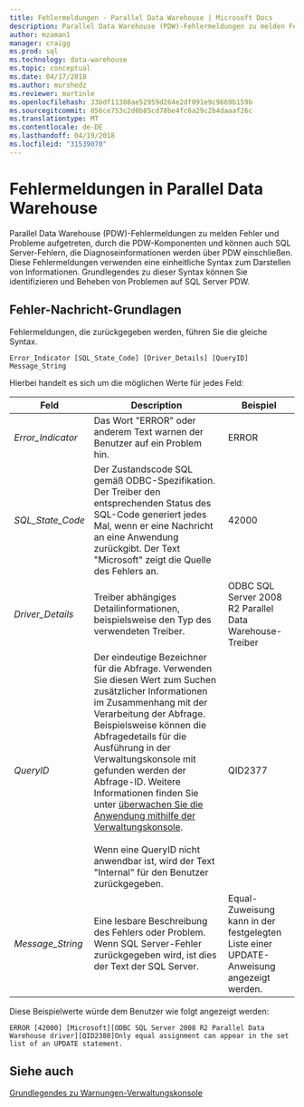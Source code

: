 ```yaml
---
title: Fehlermeldungen - Parallel Data Warehouse | Microsoft Docs
description: Parallel Data Warehouse (PDW)-Fehlermeldungen zu melden Fehler und Probleme aufgetreten, durch die PDW-Komponenten und können auch SQL Server-Fehlern, die Diagnoseinformationen werden über PDW einschließen. Diese Fehlermeldungen verwenden eine einheitliche Syntax zum Darstellen von Informationen. Grundlegendes zu dieser Syntax können Sie Probleme identifizieren und beheben.
author: mzaman1
manager: craigg
ms.prod: sql
ms.technology: data-warehouse
ms.topic: conceptual
ms.date: 04/17/2018
ms.author: murshedz
ms.reviewer: martinle
ms.openlocfilehash: 33bdf11388ae52959d264e2df091e9c9669b159b
ms.sourcegitcommit: 056ce753c2d6b85cd78be4fc6a29c2b4daaaf26c
ms.translationtype: MT
ms.contentlocale: de-DE
ms.lasthandoff: 04/19/2018
ms.locfileid: "31539070"
---
```

# <a name="error-messages-in-parallel-data-warehouse"></a>Fehlermeldungen in Parallel Data Warehouse

Parallel Data Warehouse (PDW)-Fehlermeldungen zu melden Fehler und Probleme aufgetreten, durch die PDW-Komponenten und können auch SQL Server-Fehlern, die Diagnoseinformationen werden über PDW einschließen. Diese Fehlermeldungen verwenden eine einheitliche Syntax zum Darstellen von Informationen. Grundlegendes zu dieser Syntax können Sie identifizieren und Beheben von Problemen auf SQL Server PDW.  
  
## <a name="Basics"></a>Fehler-Nachricht-Grundlagen  
Fehlermeldungen, die zurückgegeben werden, führen Sie die gleiche Syntax.  
  
`Error_Indicator [SQL_State_Code] [Driver_Details] [QueryID] Message_String`  
  
Hierbei handelt es sich um die möglichen Werte für jedes Feld:  
  
|Feld|Description|Beispiel|  
|---------|---------------|-----------|  
|*Error_Indicator*|Das Wort "ERROR" oder anderem Text warnen der Benutzer auf ein Problem hin.|ERROR|  
|*SQL_State_Code*|Der Zustandscode SQL gemäß ODBC-Spezifikation. Der Treiber den entsprechenden Status des SQL-Code generiert jedes Mal, wenn er eine Nachricht an eine Anwendung zurückgibt. Der Text "Microsoft" zeigt die Quelle des Fehlers an.|42000|  
|*Driver_Details*|Treiber abhängiges Detailinformationen, beispielsweise den Typ des verwendeten Treiber.|ODBC SQL Server 2008 R2 Parallel Data Warehouse-Treiber|  
|*QueryID*|Der eindeutige Bezeichner für die Abfrage. Verwenden Sie diesen Wert zum Suchen zusätzlicher Informationen im Zusammenhang mit der Verarbeitung der Abfrage. Beispielsweise können die Abfragedetails für die Ausführung in der Verwaltungskonsole mit gefunden werden der Abfrage-ID. Weitere Informationen finden Sie unter [überwachen Sie die Anwendung mithilfe der Verwaltungskonsole](monitor-the-appliance-by-using-the-admin-console.md).<br /><br />Wenn eine QueryID nicht anwendbar ist, wird der Text "Internal" für den Benutzer zurückgegeben.|QID2377|  
|*Message_String*|Eine lesbare Beschreibung des Fehlers oder Problem. Wenn SQL Server-Fehler zurückgegeben wird, ist dies der Text der SQL Server.|Equal-Zuweisung kann in der festgelegten Liste einer UPDATE-Anweisung angezeigt werden.|  
  
Diese Beispielwerte würde dem Benutzer wie folgt angezeigt werden:  
  
`ERROR [42000] [Microsoft][ODBC SQL Server 2008 R2 Parallel Data Warehouse driver][QID2380]Only equal assignment can appear in the set list of an UPDATE statement.`  
  
## <a name="see-also"></a>Siehe auch  
<!-- MISSING LINKS 
[Common Metadata Query Examples &#40;SQL Server PDW&#41;](../sqlpdw/common-metadata-query-examples-sql-server-pdw.md)  
-->
[Grundlegendes zu Warnungen-Verwaltungskonsole](understanding-admin-console-alerts.md)  
  
